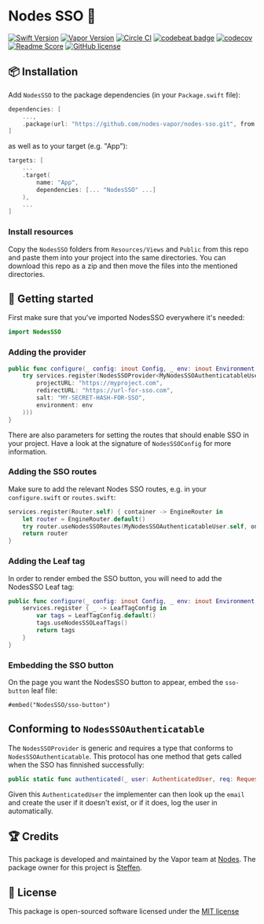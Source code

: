 # Nodes SSO 🔑
[![Swift Version](https://img.shields.io/badge/Swift-4.2-brightgreen.svg)](http://swift.org)
[![Vapor Version](https://img.shields.io/badge/Vapor-3-30B6FC.svg)](http://vapor.codes)
[![Circle CI](https://circleci.com/gh/nodes-vapor/nodes-sso/tree/master.svg?style=shield)](https://circleci.com/gh/nodes-vapor/nodes-sso)
[![codebeat badge](https://codebeat.co/badges/406e7fbd-e288-4020-b93f-92b518d60199)](https://codebeat.co/projects/github-com-nodes-vapor-nodes-sso-master)
[![codecov](https://codecov.io/gh/nodes-vapor/nodes-sso/branch/master/graph/badge.svg)](https://codecov.io/gh/nodes-vapor/nodes-sso)
[![Readme Score](http://readme-score-api.herokuapp.com/score.svg?url=https://github.com/nodes-vapor/nodes-sso)](http://clayallsopp.github.io/readme-score?url=https://github.com/nodes-vapor/nodes-sso)
[![GitHub license](https://img.shields.io/badge/license-MIT-blue.svg)](https://raw.githubusercontent.com/nodes-vapor/nodes-sso/master/LICENSE)

## 📦 Installation

Add `NodesSSO` to the package dependencies (in your `Package.swift` file):
```swift
dependencies: [
    ...,
    .package(url: "https://github.com/nodes-vapor/nodes-sso.git", from: "1.0.0-rc")
]
```

as well as to your target (e.g. "App"):

```swift
targets: [
    ...
    .target(
        name: "App",
        dependencies: [... "NodesSSO" ...]
    ),
    ...
]
```

### Install resources
Copy the `NodesSSO` folders from `Resources/Views` and `Public` from this repo and paste them into your project into the same directories. You can download this repo as a zip and then move the files into the mentioned directories.

## 🚀 Getting started

First make sure that you've imported NodesSSO everywhere it's needed:

```swift
import NodesSSO
```

### Adding the provider

```swift
public func configure(_ config: inout Config, _ env: inout Environment, _ services: inout Services) throws {
    try services.register(NodesSSOProvider<MyNodesSSOAuthenticatableUser>(config: NodesSSOConfig(
        projectURL: "https://myproject.com",
        redirectURL: "https://url-for-sso.com",
        salt: "MY-SECRET-HASH-FOR-SSO",
        environment: env
    )))
}
```

There are also parameters for setting the routes that should enable SSO in your project. Have a look at the signature of `NodesSSOConfig` for more information.

### Adding the SSO routes

Make sure to add the relevant Nodes SSO routes, e.g. in your `configure.swift` or `routes.swift`:

```swift
services.register(Router.self) { container -> EngineRouter in
    let router = EngineRouter.default()
    try router.useNodesSSORoutes(MyNodesSSOAuthenticatableUser.self, on: container)
    return router
}
```

### Adding the Leaf tag

In order to render embed the SSO button, you will need to add the NodesSSO Leaf tag:

```swift
public func configure(_ config: inout Config, _ env: inout Environment, _ services: inout Services) throws {
    services.register { _ -> LeafTagConfig in
        var tags = LeafTagConfig.default()
        tags.useNodesSSOLeafTags()
        return tags
    }
}
```

### Embedding the SSO button
On the page you want the NodesSSO button to appear, embed the `sso-button` leaf file:

```
#embed("NodesSSO/sso-button")
```

## Conforming to `NodesSSOAuthenticatable`

The `NodesSSOProvider` is generic and requires a type that conforms to `NodesSSOAuthenticatable`. This protocol has one method that gets called when the SSO has finnished successfully:

```swift
public static func authenticated(_ user: AuthenticatedUser, req: Request) -> Future<Response>
```

Given this `AuthenticatedUser` the implementer can then look up the `email` and create the user if it doesn't exist, or if it does, log the user in automatically.

## 🏆 Credits

This package is developed and maintained by the Vapor team at [Nodes](https://www.nodes.dk).
The package owner for this project is [Steffen](https://github.com/steffendsommer).

## 📄 License

This package is open-sourced software licensed under the [MIT license](http://opensource.org/licenses/MIT)
